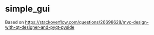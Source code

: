 # simple_gui

Based on https://stackoverflow.com/questions/26698628/mvc-design-with-qt-designer-and-pyqt-pyside
